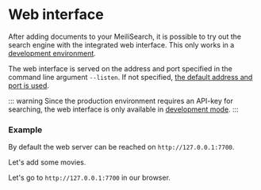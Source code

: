 # Web interface

After adding documents to your MeiliSearch, it is possible to try out the search engine with the integrated web interface. This only works in a [development environment](/guides/advanced_guides/configuration.md#options).

The web interface is served on the address and port specified in the command line argument `--listen`. If not specified, [the default address and port is used](/guides/advanced_guides/configuration.md#http-address-port-binding).

::: warning
Since the production environment requires an API-key for searching, the web interface is only available in [development mode](/guides/advanced_guides/configuration.md#environment).
:::

### Example

By default the web server can be reached on `http://127.0.0.1:7700`.

Let's add some movies.

<CodeSamples id="add_movies_json_1" />

Let's go to `http://127.0.0.1:7700` in our browser.

<MovieGif />
